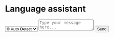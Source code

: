 <!DOCTYPE html>
<html lang="en">
<head>
  <meta charset="UTF-8">
  <title>Language Tutor Bot</title>
  <link rel="stylesheet" href="style.css">
</head>
<body>
  <div class="container">
    <h1>Language assistant</h1>
    <select id="mode">
      <option value="auto">🌐 Auto Detect</option>
      <option value="vocab">📘 Vocabulary</option>
      <option value="grammar">📚 Grammar</option>
      <option value="quiz">📝 Quiz</option>
      <option value="practice">🗣️ Practice</option>
    </select>
    <textarea id="userInput" placeholder="Type your message here..."></textarea>
    <button onclick="sendMessage()">Send</button>
    <div id="chatBox"></div>
  </div>
  <script src="script.js"></script>
</body>
</html>
